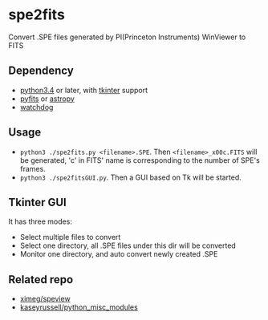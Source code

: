 # spe2fits
Convert .SPE files generated by PI(Princeton Instruments) WinViewer to FITS

## Dependency
* [python3.4](https://www.python.org/) or later, with [tkinter](https://docs.python.org/3/library/tk.html) support
* [pyfits](https://pythonhosted.org/pyfits/) or [astropy](http://www.astropy.org/)
* [watchdog](https://github.com/gorakhargosh/watchdog)

## Usage
* `python3 ./spe2fits.py <filename>.SPE`. Then `<filename>_x00c.FITS` will be generated, 'c' in FITS' name is corresponding to the number of SPE's frames.
* `python3 ./spe2fitsGUI.py`. Then a GUI based on Tk will be started.

## Tkinter GUI
It has three modes:

* Select multiple files to convert
* Select one directory, all .SPE files under this dir will be converted
* Monitor one directory, and auto convert newly created .SPE

## Related repo
* [ximeg/speview](https://github.com/ximeg/speview)
* [kaseyrussell/python\_misc\_modules](https://github.com/kaseyrussell/python_misc_modules)

